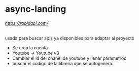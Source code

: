 # async-landing

###### https://rapidapi.com/
usada para buscar apis ya disponibles para adaptar al proyecto

- Se crea la cuenta
- Youtube -> Youtube v3
- Cambiar el id del chanel de youtube y llenar parametros
- buscar el codigo de la libreria que se autogenera.